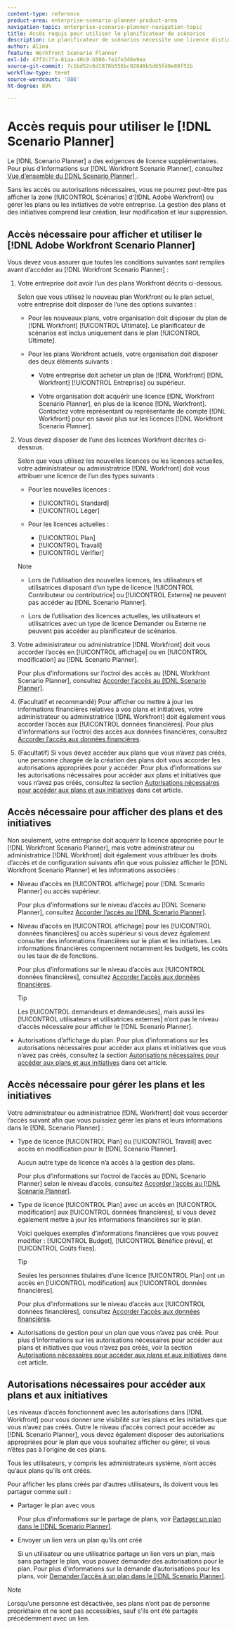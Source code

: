 ```yaml
---
content-type: reference
product-area: enterprise-scenario-planner-product-area
navigation-topic: enterprise-scenario-planner-navigation-topic
title: Accès requis pour utiliser le planificateur de scénarios
description: Le planificateur de scénarios nécessite une licence distincte d’Adobe Workfront et un accès supplémentaire.
author: Alina
feature: Workfront Scenario Planner
exl-id: d7f3c7fa-81aa-40c9-b506-fe1fe346e9ea
source-git-commit: 7c1bd52c6d1878b556bc92849b5d65fd0e89f51b
workflow-type: tm+mt
source-wordcount: '886'
ht-degree: 89%

---
```


# Accès requis pour utiliser le [!DNL Scenario Planner]

<!--Audited: 04/2024-->

Le [!DNL Scenario Planner] a des exigences de licence supplémentaires. Pour plus d’informations sur [!DNL Workfront Scenario Planner], consultez [Vue d’ensemble du  [!DNL Scenario Planner] ](../scenario-planner/scenario-planner-overview.md).

<!--
might need to add information about the permissions to plans/ initiatives if those will be coming later?
-->

Sans les accès ou autorisations nécessaires, vous ne pourrez peut-être pas afficher la zone [!UICONTROL Scénarios] d’[!DNL  Adobe Workfront] ou gérer les plans ou les initiatives de votre entreprise. La gestion des plans et des initiatives comprend leur création, leur modification et leur suppression.

## Accès nécessaire pour afficher et utiliser le [!DNL Adobe Workfront Scenario Planner]

Vous devez vous assurer que toutes les conditions suivantes sont remplies avant d’accéder au [!DNL Workfront Scenario Planner] :

1. Votre entreprise doit avoir l’un des plans Workfront décrits ci-dessous.

   Selon que vous utilisez le nouveau plan Workfront ou le plan actuel, votre entreprise doit disposer de l’une des options suivantes :

   * Pour les nouveaux plans, votre organisation doit disposer du plan de [!DNL Workfront] [!UICONTROL Ultimate]. Le planificateur de scénarios est inclus uniquement dans le plan [!UICONTROL Ultimate].

   * Pour les plans Workfront actuels, votre organisation doit disposer des deux éléments suivants :

      * Votre entreprise doit acheter un plan de [!DNL Workfront] [!DNL Workfront] [!UICONTROL Entreprise] ou supérieur.

      * Votre organisation doit acquérir une licence [!DNL Workfront Scenario Planner], en plus de la licence [!DNL Workfront]. Contactez votre représentant ou représentante de compte [!DNL Workfront] pour en savoir plus sur les licences [!DNL Workfront Scenario Planner].

1. Vous devez disposer de l’une des licences Workfront décrites ci-dessous.

   Selon que vous utilisez les nouvelles licences ou les licences actuelles, votre administrateur ou administratrice [!DNL Workfront] doit vous attribuer une licence de l’un des types suivants :

   * Pour les nouvelles licences :
      * [!UICONTROL Standard]
      * [!UICONTROL Léger]

   * Pour les licences actuelles :

      * [!UICONTROL Plan]
      * [!UICONTROL Travail]
      * [!UICONTROL Vérifier]

   >[!NOTE]
   > 
   >* Lors de l’utilisation des nouvelles licences, les utilisateurs et utilisatrices disposant d’un type de licence [!UICONTROL Contributeur ou contributrice] ou [!UICONTROL Externe] ne peuvent pas accéder au [!DNL Scenario Planner].
   >
   >* Lors de l’utilisation des licences actuelles, les utilisateurs et utilisatrices avec un type de licence Demander ou Externe ne peuvent pas accéder au planificateur de scénarios.

1. Votre administrateur ou administratrice [!DNL Workfront] doit vous accorder l’accès en [!UICONTROL affichage] ou en [!UICONTROL modification] au [!DNL Scenario Planner].

   Pour plus d’informations sur l’octroi des accès au [!DNL Workfront Scenario Planner], consultez [Accorder l’accès au  [!DNL Scenario Planner]](../administration-and-setup/add-users/configure-and-grant-access/grant-access-sp.md).

1. (Facultatif et recommandé) Pour afficher ou mettre à jour les informations financières relatives à vos plans et initiatives, votre administrateur ou administratrice [!DNL Workfront] doit également vous accorder l’accès aux [!UICONTROL données financières]. Pour plus d’informations sur l’octroi des accès aux données financières, consultez [Accorder l’accès aux données financières](../administration-and-setup/add-users/configure-and-grant-access/grant-access-financial.md).

1. (Facultatif) Si vous devez accéder aux plans que vous n’avez pas créés, une personne chargée de la création des plans doit vous accorder les autorisations appropriées pour y accéder. Pour plus d’informations sur les autorisations nécessaires pour accéder aux plans et initiatives que vous n’avez pas créés, consultez la section [Autorisations nécessaires pour accéder aux plans et aux initiatives](#permissions-needed-to-access-plans-and-initiatives) dans cet article.

<!--this used to be true but not anymore:
  <li data-mc-conditions="QuicksilverOrClassic.Draft mode"> <p>(NOTE: this is no longer needed) </p> <p>Your Workfront administrator must assign you a layout template that includes the Scenarios area in the Main Menu. </p> <p>For information about customizing the Main Menu in a layout template, see <a href="../administration-and-setup/customize-workfront/use-layout-templates/customize-main-menu.md" class="MCXref xref" xrefformat="{para}">Customize the Main Menu using a layout template</a>. </p> <p>For information about assigning users to a Layout Template, see <a href="../administration-and-setup/customize-workfront/use-layout-templates/assign-users-to-layout-template.md" class="MCXref xref" xrefformat="{para}">Assign users to a layout template</a>.</p> </li>
  -->

## Accès nécessaire pour afficher des plans et des initiatives

Non seulement, votre entreprise doit acquérir la licence appropriée pour le [!DNL Workfront Scenario Planner], mais votre administrateur ou administratrice [!DNL Workfront] doit également vous attribuer les droits d’accès et de configuration suivants afin que vous puissiez afficher le [!DNL Workfront Scenario Planner] et les informations associées :

* Niveau d’accès en [!UICONTROL affichage] pour [!DNL Scenario Planner] ou accès supérieur.

  Pour plus d’informations sur le niveau d’accès au [!DNL Scenario Planner], consultez [Accorder l’accès au  [!DNL Scenario Planner]](../administration-and-setup/add-users/configure-and-grant-access/grant-access-sp.md).

* Niveau d’accès en [!UICONTROL affichage] pour les [!UICONTROL données financières] ou accès supérieur si vous devez également consulter des informations financières sur le plan et les initiatives. Les informations financières comprennent notamment les budgets, les coûts ou les taux de de fonctions.

  Pour plus d’informations sur le niveau d’accès aux [!UICONTROL données financières], consultez [Accorder l’accès aux données financières](../administration-and-setup/add-users/configure-and-grant-access/grant-access-financial.md).

  >[!TIP]
  >
  >Les [!UICONTROL demandeurs et demandeuses], mais aussi les [!UICONTROL utilisateurs et utilisatrices externes] n’ont pas le niveau d’accès nécessaire pour afficher le [!DNL Scenario Planner].

* Autorisations d’affichage du plan. Pour plus d’informations sur les autorisations nécessaires pour accéder aux plans et initiatives que vous n’avez pas créés, consultez la section [Autorisations nécessaires pour accéder aux plans et aux initiatives](#permissions-needed-to-access-plans-and-initiatives) dans cet article.

## Accès nécessaire pour gérer les plans et les initiatives

Votre administrateur ou administratrice [!DNL Workfront] doit vous accorder l’accès suivant afin que vous puissiez gérer les plans et leurs informations dans le [!DNL Scenario Planner] :

* Type de licence [!UICONTROL Plan] ou [!UICONTROL Travail] avec accès en modification pour le [!DNL Scenario Planner].

  Aucun autre type de licence n’a accès à la gestion des plans.

  Pour plus d’informations sur l’octroi de l’accès au [!DNL Scenario Planner] selon le niveau d’accès, consultez [Accorder l’accès au  [!DNL Scenario Planner]](../administration-and-setup/add-users/configure-and-grant-access/grant-access-sp.md).

* Type de licence [!UICONTROL Plan] avec un accès en [!UICONTROL modification] aux [!UICONTROL données financières], si vous devez également mettre à jour les informations financières sur le plan.

  Voici quelques exemples d’informations financières que vous pouvez modifier : [!UICONTROL Budget], [!UICONTROL Bénéfice prévu], et [!UICONTROL Coûts fixes].

  >[!TIP]
  >
  >Seules les personnes titulaires d’une licence [!UICONTROL Plan] ont un accès en [!UICONTROL modification] aux [!UICONTROL données financières].

  Pour plus d’informations sur le niveau d’accès aux [!UICONTROL données financières], consultez [Accorder l’accès aux données financières](../administration-and-setup/add-users/configure-and-grant-access/grant-access-financial.md).

* Autorisations de gestion pour un plan que vous n’avez pas créé. Pour plus d’informations sur les autorisations nécessaires pour accéder aux plans et initiatives que vous n’avez pas créés, voir la section [Autorisations nécessaires pour accéder aux plans et aux initiatives](#permissions-needed-to-access-plans-and-initiatives) dans cet article.

## Autorisations nécessaires pour accéder aux plans et aux initiatives

Les niveaux d’accès fonctionnent avec les autorisations dans [!DNL Workfront] pour vous donner une visibilité sur les plans et les initiatives que vous n’avez pas créés. Outre le niveau d’accès correct pour accéder au [!DNL Scenario Planner], vous devez également disposer des autorisations appropriées pour le plan que vous souhaitez afficher ou gérer, si vous n’êtes pas à l’origine de ces plans.

Tous les utilisateurs, y compris les administrateurs système, n’ont accès qu’aux plans qu’ils ont créés.

Pour afficher les plans créés par d’autres utilisateurs, ils doivent vous les partager comme suit :

* Partager le plan avec vous

  Pour plus d’informations sur le partage de plans, voir [Partager un plan dans le  [!DNL Scenario Planner]](../scenario-planner/share-a-plan.md).

* Envoyer un lien vers un plan qu’ils ont créé

  Si un utilisateur ou une utilisatrice partage un lien vers un plan, mais sans partager le plan, vous pouvez demander des autorisations pour le plan. Pour plus d’informations sur la demande d’autorisations pour les plans, voir [Demander l’accès à un plan dans le  [!DNL Scenario Planner]](../scenario-planner/request-access-to-plan.md).

>[!NOTE]
>
>Lorsqu’une personne est désactivée, ses plans n’ont pas de personne propriétaire et ne sont pas accessibles, sauf s’ils ont été partagés précédemment avec un lien.


